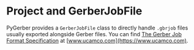 # Project and GerberJobFile

PyGerber provides a `GerberJobFile` class to directly handle `.gbrjob` files usually
exported alongside Gerber files. You can find
[The Gerber Job Format Specification](https://www.ucamco.com/files/downloads/file_en/435/gerber-job-format-specification-revision-2020-08_en.pdf)
at [www.ucamco.com](https://www.ucamco.com).
